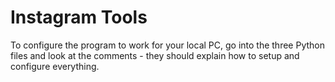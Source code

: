 # Instagram Tools

To configure the program to work for your local PC, go into the three Python files and look at the comments - they should explain how to setup and configure everything.